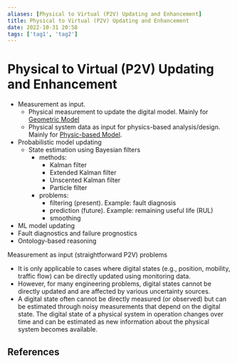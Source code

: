 ```yaml
---
aliases: [Physical to Virtual (P2V) Updating and Enhancement]
title: Physical to Virtual (P2V) Updating and Enhancement
date: 2022-10-31 20:58
tags: ['tag1', 'tag2']
---
```


# Physical to Virtual (P2V) Updating and Enhancement

- Measurement as input.
  - Physical measurement to update the digital model. Mainly for [Geometric Model](../dt-modeling/DT-modeling-geometric.md)
  - Physical system data as input for physics-based analysis/design. Mainly for [Physic-based Model](../dt-modeling/DT-modeling-physic.md).
- Probabilistic model updating
  - State estimation using Bayesian filters
    - methods:
      - Kalman filter
      - Extended Kalman filter
      - Unscented Kalman filter
      - Particle filter
    - problems:
      - filtering (present). Example: fault diagnosis
      - prediction (future). Example: remaining useful life (RUL)
      - smoothing
- ML model updating
- Fault diagnostics and failure prognostics
- Ontology-based reasoning

Measurement as input (straightforward P2V) problems

- It is only applicable to cases where digital states (e.g., position, mobility, traffic flow) can be directly updated using monitoring data.
- However, for many engineering problems, digital states cannot be directly updated and are affected by various uncertainty sources.
- A digital state often cannot be directly measured (or observed) but can be estimated through noisy measurements that depend on the digital state. The digital state of a physical system in operation changes over time and can be estimated as new information about the physical system becomes available.

## References
